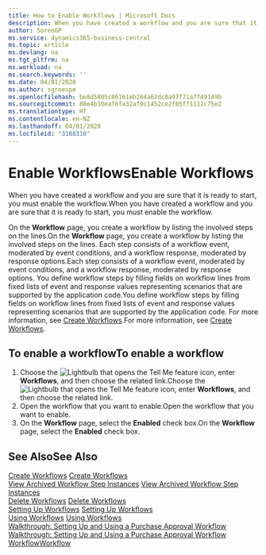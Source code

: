 ```yaml
---
title: How to Enable Workflows | Microsoft Docs
description: When you have created a workflow and you are sure that it is ready to start, you must enable the workflow.
author: SorenGP
ms.service: dynamics365-business-central
ms.topic: article
ms.devlang: na
ms.tgt_pltfrm: na
ms.workload: na
ms.search.keywords: ''
ms.date: 04/01/2020
ms.author: sgroespe
ms.openlocfilehash: be8d5805c86161eb264a62dc8a97f71a7f49149b
ms.sourcegitcommit: 88e4b30eaf6fa32af0c1452ce2f85ff1111c75e2
ms.translationtype: HT
ms.contentlocale: en-NZ
ms.lasthandoff: 04/01/2020
ms.locfileid: "3188316"
---
```

# <a name="enable-workflows"></a><span data-ttu-id="b04e4-103">Enable Workflows</span><span class="sxs-lookup"><span data-stu-id="b04e4-103">Enable Workflows</span></span>
<span data-ttu-id="b04e4-104">When you have created a workflow and you are sure that it is ready to start, you must enable the workflow.</span><span class="sxs-lookup"><span data-stu-id="b04e4-104">When you have created a workflow and you are sure that it is ready to start, you must enable the workflow.</span></span>  

 <span data-ttu-id="b04e4-105">On the **Workflow** page, you create a workflow by listing the involved steps on the lines.</span><span class="sxs-lookup"><span data-stu-id="b04e4-105">On the **Workflow** page, you create a workflow by listing the involved steps on the lines.</span></span> <span data-ttu-id="b04e4-106">Each step consists of a workflow event, moderated by event conditions, and a workflow response, moderated by response options.</span><span class="sxs-lookup"><span data-stu-id="b04e4-106">Each step consists of a workflow event, moderated by event conditions, and a workflow response, moderated by response options.</span></span> <span data-ttu-id="b04e4-107">You define workflow steps by filling fields on workflow lines from fixed lists of event and response values representing scenarios that are supported by the application code.</span><span class="sxs-lookup"><span data-stu-id="b04e4-107">You define workflow steps by filling fields on workflow lines from fixed lists of event and response values representing scenarios that are supported by the application code.</span></span> <span data-ttu-id="b04e4-108">For more information, see [Create Workflows](across-how-to-create-workflows.md).</span><span class="sxs-lookup"><span data-stu-id="b04e4-108">For more information, see [Create Workflows](across-how-to-create-workflows.md).</span></span>  

## <a name="to-enable-a-workflow"></a><span data-ttu-id="b04e4-109">To enable a workflow</span><span class="sxs-lookup"><span data-stu-id="b04e4-109">To enable a workflow</span></span>  
1.  <span data-ttu-id="b04e4-110">Choose the ![Lightbulb that opens the Tell Me feature](media/ui-search/search_small.png "Tell me what you want to do") icon, enter **Workflows**, and then choose the related link.</span><span class="sxs-lookup"><span data-stu-id="b04e4-110">Choose the ![Lightbulb that opens the Tell Me feature](media/ui-search/search_small.png "Tell me what you want to do") icon, enter **Workflows**, and then choose the related link.</span></span>  
2.  <span data-ttu-id="b04e4-111">Open the workflow that you want to enable.</span><span class="sxs-lookup"><span data-stu-id="b04e4-111">Open the workflow that you want to enable.</span></span>  
3.  <span data-ttu-id="b04e4-112">On the **Workflow** page, select the **Enabled** check box.</span><span class="sxs-lookup"><span data-stu-id="b04e4-112">On the **Workflow** page, select the **Enabled** check box.</span></span>  

## <a name="see-also"></a><span data-ttu-id="b04e4-113">See Also</span><span class="sxs-lookup"><span data-stu-id="b04e4-113">See Also</span></span>  
 <span data-ttu-id="b04e4-114">[Create Workflows](across-how-to-create-workflows.md) </span><span class="sxs-lookup"><span data-stu-id="b04e4-114">[Create Workflows](across-how-to-create-workflows.md) </span></span>  
 <span data-ttu-id="b04e4-115">[View Archived Workflow Step Instances](across-how-to-view-archived-workflow-step-instances.md) </span><span class="sxs-lookup"><span data-stu-id="b04e4-115">[View Archived Workflow Step Instances](across-how-to-view-archived-workflow-step-instances.md) </span></span>  
 <span data-ttu-id="b04e4-116">[Delete Workflows](across-how-to-delete-workflows.md) </span><span class="sxs-lookup"><span data-stu-id="b04e4-116">[Delete Workflows](across-how-to-delete-workflows.md) </span></span>  
 <span data-ttu-id="b04e4-117">[Setting Up Workflows](across-set-up-workflows.md) </span><span class="sxs-lookup"><span data-stu-id="b04e4-117">[Setting Up Workflows](across-set-up-workflows.md) </span></span>  
 <span data-ttu-id="b04e4-118">[Using Workflows](across-use-workflows.md) </span><span class="sxs-lookup"><span data-stu-id="b04e4-118">[Using Workflows](across-use-workflows.md) </span></span>  
 <span data-ttu-id="b04e4-119">[Walkthrough: Setting Up and Using a Purchase Approval Workflow](walkthrough-setting-up-and-using-a-purchase-approval-workflow.md) </span><span class="sxs-lookup"><span data-stu-id="b04e4-119">[Walkthrough: Setting Up and Using a Purchase Approval Workflow](walkthrough-setting-up-and-using-a-purchase-approval-workflow.md) </span></span>  
 [<span data-ttu-id="b04e4-120">Workflow</span><span class="sxs-lookup"><span data-stu-id="b04e4-120">Workflow</span></span>](across-workflow.md)   
